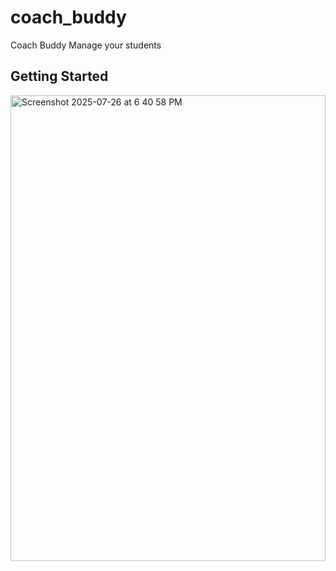 # coach_buddy

Coach Buddy Manage your students


## Getting Started

<img width="504" height="745" alt="Screenshot 2025-07-26 at 6 40 58 PM" src="https://github.com/user-attachments/assets/71c3583c-f95e-45e8-85a7-0e52a08bc772" />

